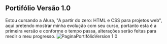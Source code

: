 ## Portifólio Versão 1.0

Estou cursando a Alura, "A partir do zero: HTML e CSS para projetos web", aqui pretendo mostrar minha evolução com seu curso, portanto esta é a primeira versão e conforme o tempo passa, alterações serão feitas para medir o meu progresso.
![PaginaPortifólioVersion 1 0](https://github.com/gustavkeller-23/Portifolio.version1.0_CursoAlura.html/assets/124906037/dcb95e58-3f9b-4f6f-88b5-2119cd3bf3e8)
